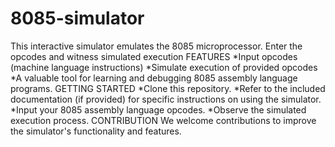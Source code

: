 # 8085-simulator
This interactive simulator emulates the 8085 microprocessor. Enter the opcodes and witness simulated execution
FEATURES
  *Input opcodes (machine language instructions)
  *Simulate execution of provided opcodes
  *A valuable tool for learning and debugging 8085 assembly language programs.
GETTING STARTED
  *Clone this repository.
  *Refer to the included documentation (if provided) for specific instructions on using the simulator.
  *Input your 8085 assembly language opcodes.
  *Observe the simulated execution process.
CONTRIBUTION
   We welcome contributions to improve the simulator's functionality and features.
